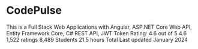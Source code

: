 # CodePulse
This is a Full Stack Web Applications with Angular, ASP.NET Core Web API, Entity Framework Core, C# REST API, JWT Token Rating: 4.6 out of 5 4.6 1,522 ratings 8,489 Students 21.5 hours Total Last updated January 2024
